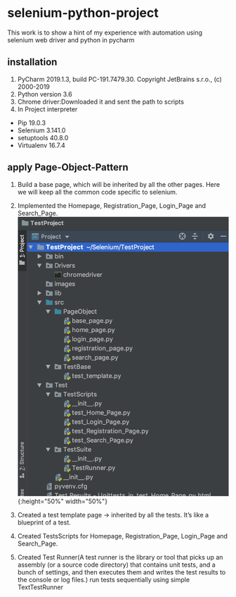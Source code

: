 # selenium-python-project
This work is to show a hint of my experience with automation using selenium web driver and python in pycharm

## installation
1. PyCharm 2019.1.3, build PC-191.7479.30. Copyright JetBrains s.r.o., (c) 2000-2019
2. Python version 3.6
3. Chrome driver:Downloaded it and sent the path to scripts
4. In Project interpreter 
  - Pip 19.0.3
  - Selenium 3.141.0
  - setuptools 40.8.0
  - Virtualenv 16.7.4
 
 ## apply Page-Object-Pattern
 1. Build a base page, which will be inherited by all the other pages. Here we will keep all the common code specific to selenium.
 2. Implemented the Homepage, Registration_Page, Login_Page and Search_Page.
    ![Image of TestProject flow](https://github.com/NamuSuresh/selenium-python-project/blob/master/images/TestProject.png) {:height="50%" width="50%"}
    
 3. Created a test template page -> inherited by all the tests. It’s like a blueprint of a test.
 4. Created TestsScripts for Homepage, Registration_Page, Login_Page and Search_Page.
 5. Created Test Runner(A test runner is the library or tool that picks up an assembly (or a source code directory) that contains unit tests, and a bunch of settings, and then executes them and writes the test results to the console or log files.) run tests sequentially using simple TextTestRunner
 
 
